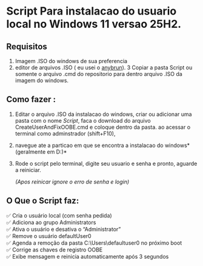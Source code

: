 # Script Para instalacao do usuario local no Windows 11 versao 25H2.  

## Requisitos
1. Imagem .ISO do windows de sua preferencia
2. editor de arquivos .ISO ( eu usei o [anybrun](https://www.anyburn.com/download.php)).
3 Copiar a pasta Script  ou somente o arquivo .cmd do repositorio para dentro arquivo .ISO da imagem do windows.

## Como fazer :  
1. Editar o arquivo .ISO da instalacao do windows, criar ou adicionar uma pasta com o nome *Script*, faca o download do arquivo CreateUserAndFixOOBE.cmd e coloque dentro da pasta.
ao acessar o terminal como adminstrador (shift+F10),
2. navegue ate a particao em que se encontra a instalacao do windows*(geralmente em D:\)*
3. Rode o script pelo terminal, digite seu usuario e senha e pronto, aguarde a reiniciar.  
  
   *(Apos reinicar ignore o erro de senha e login)*
   
## O Que o Script faz:

✅ Cria o usuário local (com senha pedida)  
✅ Adiciona ao grupo Administrators  
✅ Ativa o usuário e desativa o “Administrator”  
✅ Remove o usuário defaultUser0  
✅ Agenda a remoção da pasta C:\Users\defaultuser0 no próximo boot  
✅ Corrige as chaves de registro OOBE  
✅ Exibe mensagem e reinicia automaticamente após 3 segundos  
  
  


